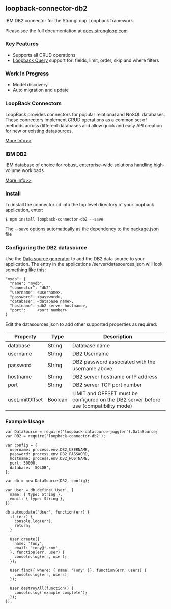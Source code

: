 ## loopback-connector-db2

IBM DB2 connector for the StrongLoop Loopback framework.

Please see the full documentation at [docs.strongloop.com](https://docs.strongloop.com/display/public/LB/DB2+connector)

### Key Features

* Supports all CRUD operations
* [Loopback Query](https://docs.strongloop.com/display/public/LB/Querying+data) support for: fields, limit, order, skip and where filters

### Work In Progress

* Model discovery
* Auto migration and update

### LoopBack Connectors

LoopBack provides connectors for popular relational and NoSQL databases.
These connectors implement CRUD operations as a common set of methods
across different databases and allow quick and easy API creation for new
or existing datasources.

[More Info>>](https://www.ng.bluemix.net/docs/starters/LoopBack/index.html)

### IBM DB2

IBM database of choice for robust, enterprise-wide solutions handling high-volume workloads

[More Info>>](http://www-01.ibm.com/software/data/db2)

### Install

To install the connector cd into the top level directory of your
loopback application, enter:

```
$ npm install loopback-connector-db2 --save
```

The --save options automatically as the dependency to the package.json
file

### Configuring the DB2 datasource

Use the [Data source generator](https://docs.strongloop.com/display/public/LB/Data+source+generator) to add the DB2 data source to your
application. The entry in the applications /server/datasources.json will
look something like this:

```
"mydb": {
  "name": "mydb",
  "connector": "db2",
  "username": <username>,
  "password": <password>,
  "database": <database name>,
  "hostname": <db2 server hostname>,
  "port":     <port number>
}
```

Edit the datasources.json to add other supported properties as required:

Property       | Type    | Description
---------------| --------| --------
database       | String  | Database name
username       | String  | DB2 Username
password       | String  | DB2 password associated with the username above
hostname       | String  | DB2 server hostname or IP address
port           | String  | DB2 server TCP port number
useLimitOffset | Boolean | LIMIT and OFFSET must be configured on the DB2 server before use (compatibility mode)


### Example Usage

```
var DataSource = require('loopback-datasource-juggler').DataSource;
var DB2 = require('loopback-connector-db2');

var config = {
  username: process.env.DB2_USERNAME,
  password: process.env.DB2_PASSWORD,
  hostname: process.env.DB2_HOSTNAME,
  port: 50000,
  database: 'SQLDB',
};

var db = new DataSource(DB2, config);

var User = db.define('User', {
  name: { type: String },
  email: { type: String },
});

db.autoupdate('User', function(err) {
  if (err) {
    console.log(err);
    return;
  }

  User.create({
    name: 'Tony',
    email: 'tony@t.com',
  }, function(err, user) {
    console.log(err, user);
  });

  User.find({ where: { name: 'Tony' }}, function(err, users) {
    console.log(err, users);
  });

  User.destroyAll(function() {
    console.log('example complete');
  });
});
```
